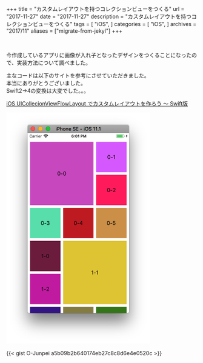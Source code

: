 +++
title = "カスタムレイアウトを持つコレクションビューをつくる"
url = "2017-11-27"
date = "2017-11-27"
description = "カスタムレイアウトを持つコレクションビューをつくる"
tags = [
    "iOS",
]
categories = [
    "iOS",
]
archives = "2017/11"
aliases = ["migrate-from-jekyl"]
+++

<br>

今作成しているアプリに画像が入れ子となったデザインをつくることになったので、実装方法について調べました。  

主なコードは以下のサイトを参考にさせていただきました。  
本当にありがとうございました。  
Swift2->4の変換は大変でした。。。  

[iOS UICollecionViewFlowLayout でカスタムレイアウトを作ろう ～ Swift版](https://www.indetail.co.jp/blog/5257/)

![alt](1.png)

{{< gist O-Junpei a5b09b2b640174eb27c8c8d6e4e0520c >}}
